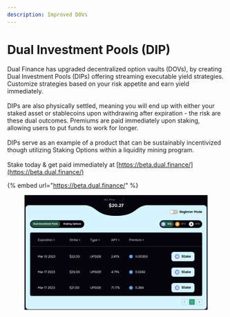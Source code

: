```yaml
---
description: Improved DOVs
---
```


# Dual Investment Pools (DIP)

Dual Finance has upgraded decentralized option vaults (DOVs), by creating Dual Investment Pools (DIPs) offering streaming executable yield strategies. Customize strategies based on your risk appetite and earn yield immediately.\
\
DIPs are also physically settled, meaning you will end up with either your staked asset or stablecoins upon withdrawing after expiration - the risk are these dual outcomes. Premiums are paid immediately upon staking, allowing users to put funds to work for longer. \
\
DIPs serve as an example of a product that can be sustainably incentivized though utilizing Staking Options within a liquidity mining program.\
\
Stake today & get paid immediately at [https://beta.dual.finance/](https://beta.dual.finance/)

{% embed url="https://beta.dual.finance/" %}

<figure><img src="../../.gitbook/assets/image (7).png" alt=""><figcaption></figcaption></figure>
